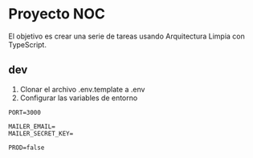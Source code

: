 # Proyecto NOC

El objetivo es crear una serie de tareas usando Arquitectura Limpia con TypeScript.

## dev
1. Clonar el archivo .env.template a .env
2. Configurar las variables de entorno

```
PORT=3000

MAILER_EMAIL=
MAILER_SECRET_KEY=

PROD=false
```